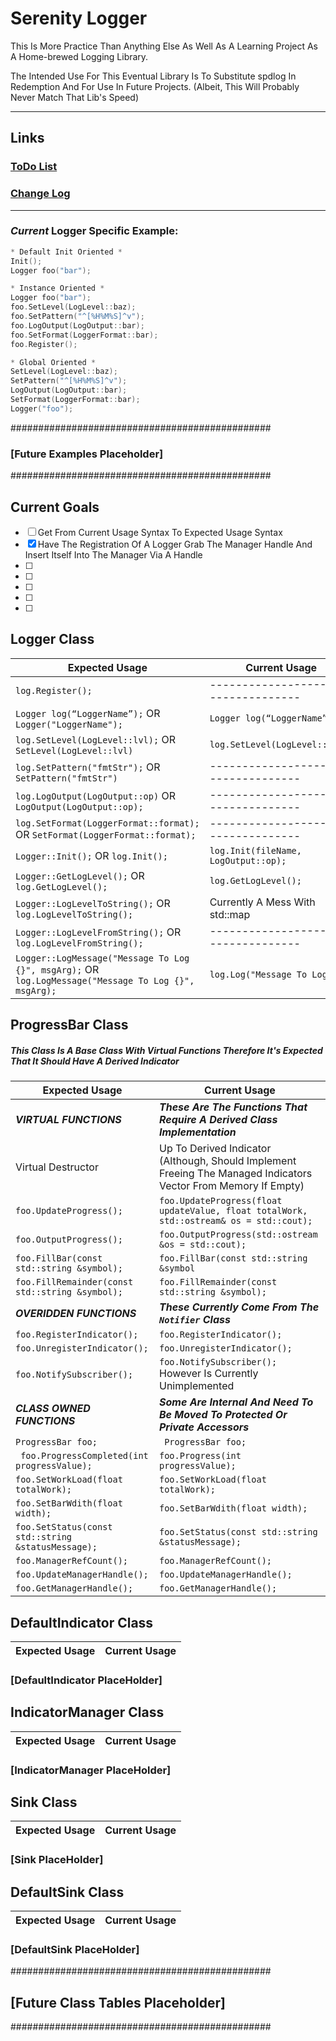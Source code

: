 # Serenity Logger #

This Is More Practice Than Anything Else As Well As A Learning Project As A Home-brewed Logging Library.

The Intended Use For This Eventual Library Is To Substitute spdlog In Redemption And For Use In Future Projects. (Albeit, This Will Probably Never Match That Lib's Speed) 


****************************************************************************
## Links
### [ToDo List](https://github.com/USAFrenzy/Serenity/wiki/ToDo-List) 
### [Change Log](https://github.com/USAFrenzy/Serenity/wiki/Change-Log)
****************************************************************************

### *Current* Logger Specific Example:
````c++
* Default Init Oriented *
Init();
Logger foo("bar");
````

````c++
* Instance Oriented *                      
Logger foo("bar");
foo.SetLevel(LogLevel::baz);
foo.SetPattern("^[%H%M%S]^v");
foo.LogOutput(LogOutput::bar);
foo.SetFormat(LoggerFormat::bar);
foo.Register();
````

````c++
* Global Oriented * 
SetLevel(LogLevel::baz);
SetPattern("^[%H%M%S]^v");
LogOutput(LogOutput::bar);
SetFormat(LoggerFormat::bar);
Logger("foo");
```` 

###############################################
### [Future Examples Placeholder]
###############################################

## Current Goals                                                   
- [ ] Get From Current Usage Syntax To Expected Usage Syntax 
- [X] Have The Registration Of A Logger Grab The Manager Handle And Insert Itself Into The Manager Via A Handle
- [ ]
- [ ]
- [ ]
- [ ]
- [ ]


## Logger Class
| Expected Usage | Current Usage | 
| ------------ | ------------- | 
| ````log.Register();```` | ------------------N/A--------------- |
| ````Logger log(“LoggerName”);```` OR ````Logger("LoggerName");```` | ````Logger log(“LoggerName”)```` |
| ````log.SetLevel(LogLevel::lvl);```` OR ````SetLevel(LogLevel::lvl)```` | ````log.SetLevel(LogLevel::lvl);```` |
| ````log.SetPattern("fmtStr");```` OR ````SetPattern("fmtStr")````  | ------------------N/A--------------- |
| ````log.LogOutput(LogOutput::op)```` OR  ````LogOutput(LogOutput::op);```` | ------------------N/A--------------- |
| ````log.SetFormat(LoggerFormat::format);```` OR ````SetFormat(LoggerFormat::format);```` | ------------------N/A--------------- |
| ````Logger::Init();```` OR ````log.Init();```` | ````log.Init(fileName, LogOutput::op);```` |
| ````Logger::GetLogLevel();```` OR ````log.GetLogLevel();```` | ````log.GetLogLevel();```` |
| ````Logger::LogLevelToString();```` OR ````log.LogLevelToString();```` | Currently A Mess With std::map |
| ````Logger::LogLevelFromString();```` OR ````log.LogLevelFromString();```` | ------------------N/A--------------- |
| ````Logger::LogMessage("Message To Log {}", msgArg);```` OR ````log.LogMessage("Message To Log {}", msgArg);````   | ````log.Log("Message To Log");```` |

## ProgressBar Class
##### This Class Is A Base Class With Virtual Functions Therefore It's Expected That It Should Have A Derived Indicator

| Expected Usage | Current Usage | 
| ------------ | ------------- | 
|_**VIRTUAL FUNCTIONS**_ | _**These Are The Functions That Require A Derived Class Implementation**_ |
| Virtual Destructor | Up To Derived Indicator (Although, Should Implement Freeing The Managed Indicators Vector From Memory If Empty) |
|````foo.UpdateProgress(); ```` | ````foo.UpdateProgress(float updateValue, float totalWork, std::ostream& os = std::cout); ````
|````foo.OutputProgress();```` | ````foo.OutputProgress(std::ostream &os = std::cout);```` |
|````foo.FillBar(const std::string &symbol);```` | ````foo.FillBar(const std::string &symbol```` |
|````foo.FillRemainder(const std::string &symbol);```` | ````foo.FillRemainder(const std::string &symbol);```` |
| _**OVERIDDEN FUNCTIONS**_ | _**These Currently Come From The ````Notifier```` Class**_ |
|````foo.RegisterIndicator();```` | ````foo.RegisterIndicator();```` |
|````foo.UnregisterIndicator();```` | ````foo.UnregisterIndicator();```` |
|````foo.NotifySubscriber(); ```` | ````foo.NotifySubscriber();```` However Is Currently Unimplemented |
|_**CLASS OWNED FUNCTIONS**_| _**Some Are Internal And Need To Be Moved To Protected Or Private Accessors**_ |
|````ProgressBar foo; ```` | ```` ProgressBar foo;```` |
|```` foo.ProgressCompleted(int progressValue);```` | ````foo.Progress(int progressValue);```` |
|````foo.SetWorkLoad(float totalWork);```` | ````foo.SetWorkLoad(float totalWork);```` |
|````foo.SetBarWdith(float width);```` | ````foo.SetBarWdith(float width);```` |
|````foo.SetStatus(const std::string &statusMessage);```` | ````foo.SetStatus(const std::string &statusMessage);```` |
|````foo.ManagerRefCount();```` | ````foo.ManagerRefCount();```` |
|````foo.UpdateManagerHandle();```` | ````foo.UpdateManagerHandle();```` |
|````foo.GetManagerHandle();```` | ````foo.GetManagerHandle();```` |

## DefaultIndicator Class
| Expected Usage | Current Usage | 
| ------------ | ------------- | 
### [DefaultIndicator PlaceHolder]

## IndicatorManager Class
| Expected Usage | Current Usage | 
| ------------ | ------------- |
### [IndicatorManager PlaceHolder]
 
## Sink Class
| Expected Usage | Current Usage | 
| ------------ | ------------- |
### [Sink PlaceHolder]

## DefaultSink Class
| Expected Usage | Current Usage | 
| ------------ | ------------- |
### [DefaultSink PlaceHolder]


###############################################
## [Future Class Tables Placeholder]
###############################################

